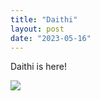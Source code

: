 ```yaml
---
title: "Daithi"
layout: post
date: "2023-05-16"
---
```


Daithi is here!

![](/assets/images/2023/20230404_132808-1024x461.jpg)
